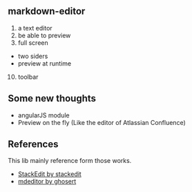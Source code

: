 ## markdown-editor

1. a text editor
2. be able to preview
3. full screen
  - two siders
  - preview at runtime 
10. toolbar

## Some new thoughts
- angularJS module
- Preview on the fly (Like the editor of Atlassian Confluence)


## References

This lib mainly reference form those works.

  - [StackEdit by stackedit](https://github.com/benweet/stackedit)
  - [mdeditor by ghosert](https://github.com/ghosert/VimProject/tree/master/mdeditor/)
